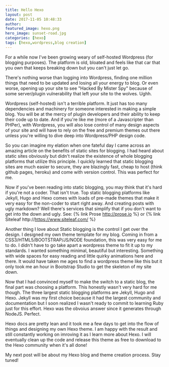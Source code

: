 ```yaml
---
title: Hello Hexo
layout: post
date: 2017-11-05 10:48:33
author:
featured_image: hexo.png
hero_image: sunset-road.jpg
categories: [hexo]
tags: [hexo,wordpress,blog creation]
---
```


For a while now I've been growing weary of self-hosted Wordpress (for blogging purposes). The platform is old, bloated and feels like that car that you own that keeps breaking down but you can't just let go.

There's nothing worse than logging into Wordpress, finding one million things that need to be updated and losing all your energy to blog. Or even worse, opening up your site to see "Hacked By Mister Spy" because of some server/plugin vulnerability that left your site to the wolves. Ughh. 

Wordpress (self-hosted) isn't a terrible platform. It just has too many dependencies and machinery for someone interested in making a simple blog. You will be at the mercy of plugin developers and their ability to keep their code up to date. And if you're like me (more of a Javascripter than PHPer), with Wordpress, you will also lose control of many design aspects of your site and will have to rely on the free and premium themes out there unless you're willing to dive deep into Wordpress/PHP design code. 

So you can imagine my elation when one fateful day I came across an amazing article on the benefits of static sites for blogging. I had heard about static sites obviously but didn't realize the existence of whole blogging platforms that utilize this principle. I quickly learned that static blogging sites are much easier to secure, they are blazingly fast, cheap to host (think github pages, heroku) and come with version control. This was perfect for me. 

Now if you've been reading into static blogging, you may think that it's hard if you're not a coder. That isn't true. Top static blogging platforms like Jekyll, Hugo and Hexo comes with loads of pre-made themes that make it very easy for the non-coder to start right away. And creating posts with ugly markdown? Well there's services that simplify that if you don't want to get into the down and ugly. See: {% link Prose http://prose.io %} or {% link Siteleaf http://https://www.siteleaf.com/ %} 

Another thing I love about Static blogging is the control I get over the design. I designed my own theme template for my blog. Coming in from a CSS3/HTML5/BOOTSTRAP/JS/NODE foundation, this was very easy for me to do. I didn't have to go take apart a wordpress theme to fit it up to my standards. I wanted something minimal, beautiful but interesting. Something with wide spaces for easy reading and little quirky animations here and there. It would have taken me ages to find a wordpress theme like this but it only took me an hour in Bootstrap Studio to get the skeleton of my site down.

Now that I had convinced myself to make the switch to a static blog, the final part was choosing a platform. This honestly wasn't very hard for me though. The three largest static blogging platforms are Jekyll, Hugo and Hexo. Jekyll was my first choice because it had the largest community and documentation but I soon realized I wasn't ready to commit to learning Ruby just for this effort. Hexo was the obvoius answer since it generates through NodeJS. Perfect. 

Hexo docs are pretty lean and it took me a few days to get into the flow of things and designing my own Hexo theme. I am happy with the result and still constantly working on imroving it as I learn more about Hexo. I will eventually clean up the code and release this theme as free to download to the Hexo community when it's all done!

My next post will be about my Hexo blog and theme creation process. Stay tuned!

